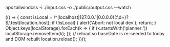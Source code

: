 npx tailwindcss -i ./input.css -o ./public/output.css --watch


(() => {
  const isLocal = /^(localhost|127\.0\.0\.1|0\.0\.0\.0)(:\d+)?$/.test(location.host);
  if (!isLocal) { alert('Abort: not local dev'); return; }
  Object.keys(localStorage).forEach(k => { if (k.startsWith('planner:')) localStorage.removeItem(k); });
  // reload so baseDate is re-seeded to today and DOM rebuilt
  location.reload();
})();
